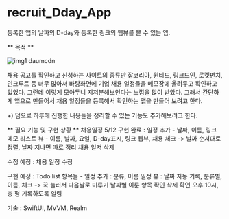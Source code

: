 # recruit_Dday_App
등록한 앱의 날짜의 D-day와 등록한 링크의 웹뷰를 볼 수 있는 앱.

** 목적 **

![img1 daumcdn](https://user-images.githubusercontent.com/28972501/168077762-5819d404-8821-479a-af5a-75432a02a23d.png)


채용 공고를 확인하고 신청하는 사이트의 종류만 잡코리아, 원티드, 링크드인, 로켓펀치, 인크루트 등 너무 많아서 
바탕화면에 기업 채용 일정들을 메모장에 올려두고 확인하고 있었다. 그런데 이렇게 모아두니 지저분해보인다는 느낌을 많이 받았다. 
그래서 간단하게 앱으로 만들어서 채용 일정들을 등록해서 확인하는 앱을 만들어 보려고 한다. 

+) 덤으로 하루에 진행한 내용들을 정리할 수 있는 기능도 추가해보려고 한다. 




** 필요 기능 및 구현 상황 ** 
채용일정
5/12 구현 완료 : 
일정 추가 - 날짜, 이름, 링크        
메모 리스트 뷰 -  이름, 날짜, 요일, D-day표시, 링크 웹뷰, 채용 체크  ->  날짜 순서대로 정렬, 날짜 지나면 따로 정리
채용 일저 삭제

수정 예정 :
채용 일정 수정


구현 예정 : 
Todo list 항목들 -
일정 추가 : 분류, 이름 
일정 뷰 : 날짜 자동 기록, 분류별, 이름, 체크 -> 꾹 눌러서 다음날로 미루기 
날짜별 이룬 항목 확인 
삭제 확인 
오후 10시, 총 평 기록하도록 알림 
 


기술 : 
SwiftUI, MVVM, Realm

